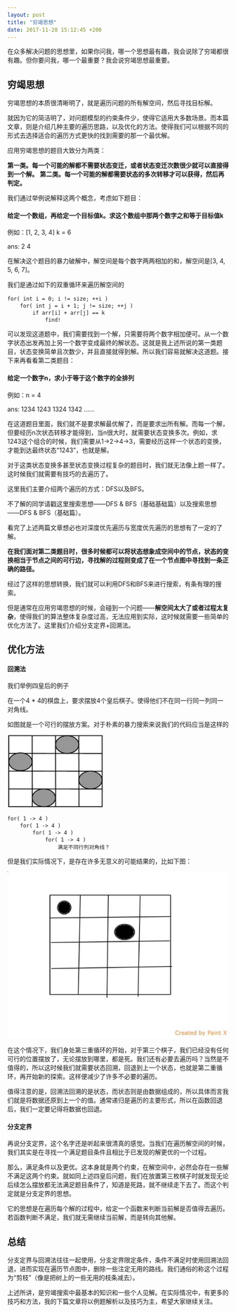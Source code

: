 ```yaml
---
layout: post
title: "穷竭思想"
date: 2017-11-28 15:12:45 +200
---
```


在众多解决问题的思想里，如果你问我，哪一个思想最有趣，我会说除了穷竭都很有趣。但你要问我，哪一个最重要？我会说穷竭思想最重要。

## 穷竭思想

穷竭思想的本质很清晰明了，就是遍历问题的所有解空间，然后寻找目标解。

就因为它的简洁明了，对问题模型的约束条件少，使得它适用大多数场景。而本篇文章，则是介绍几种主要的遍历思路，以及优化的方法。使得我们可以根据不同的形式去选择适合的遍历方式更快的找到需要的那一个最优解。

应用穷竭思想的题目大致分为两类：

**第一类。每一个可能的解都不需要状态变迁，或者状态变迁次数很少就可以直接得到一个解。**
**第二类。每一个可能的解都需要状态的多次转移才可以获得，然后再判定。**

我们通过举例说解释这两个概念，考虑如下题目：

#### 给定一个数组，再给定一个目标值k。求这个数组中那两个数字之和等于目标值k

例如：[1, 2, 3, 4] k = 6

ans: 2 4

在解决这个题目的暴力破解中，解空间是每个数字两两相加的和，解空间是[3, 4, 5, 6, 7]。

我们是通过如下的双重循环来遍历解空间的

```
for( int i = 0; i != size; ++i )
    for( int j = i + 1; j != size; ++j )
        if arr[i] + arr[j] == k
            find!
```

可以发现这道题中，我们需要找到一个解，只需要将两个数字相加便可。从一个数字状态出发再加上另一个数字变成最终的解状态。这就是我上述所说的第一类题目，状态变换简单且次数少，并且直接就得到解。所以我们容易就解决这道题。接下来再看看第二类题目：

#### 给定一个数字n，求小于等于这个数字的全排列

例如：n = 4

ans: 1234 1243 1324 1342 ……

在这道题目里面，我们就不是要求解最优解了，而是要求出所有解。而每一个解，但要经历n次状态转移才能得到，当n很大时，就需要状态变换多次。例如，求1243这个组合的时候，我们需要从1->2->4->3，需要经历这样一个状态的变换，才能到达最终状态“1243”，也就是解。

对于这类状态变换多甚至状态变换过程复杂的题目时，我们就无法像上题一样了。这时候我们就需要有技巧的去遍历了。

这里我们主要介绍两个遍历的方式：DFS以及BFS。

不了解的同学请戳这里搜索思想——DFS & BFS（基础基础篇）以及搜索思想——DFS & BFS（基础篇）。

看完了上述两篇文章想必也对深度优先遍历与宽度优先遍历的思想有了一定的了解。

**在我们面对第二类题目时，很多时候都可以将状态想象成空间中的节点，状态的变换相当于节点之间的可行边，寻找解的过程则变成了在一个节点图中寻找到一条正确的路径。**

经过了这样的思想转换，我们就可以利用DFS和BFS来进行搜索，有条有理的搜索。

但是通常在应用穷竭思想的时候，会碰到一个问题——**解空间太大了或者过程太复杂**，使得我们的算法整体复杂度过高，无法应用到实际，这时候就需要一些简单的优化方法了。这里我们介绍分支定界+回溯法。

## 优化方法

#### 回溯法

我们举例四皇后的例子

在一个4 * 4的棋盘上，要求摆放4个皇后棋子。使得他们不在同一行同一列同一对角线。

如图就是一个可行的摆放方案。对于朴素的暴力搜索来说我们的代码应当是这样的

![picture 1](/assets/post_picture/post5.1.jpg)

```
for( 1 -> 4 )
    for( 1 -> 4 )
        for( 1 -> 4 )
            for( 1 -> 4 )
                满足不同行列对角线？
```

但是我们实际情况下，是存在许多无意义的可能结果的，比如下图：

![picture 2](/assets/post_picture/post5.2.jpg)

在这个情况下，我们身处第三重循环的开始，对于第三个棋子，我们已经没有任何可行的位置摆放了，无论摆放到哪里，都是死。我们还有必要去遍历吗？当然是不值得的，所以这时候我们就需要状态回溯，回退到上一个状态，也就是第二重循环，再开始新的探索。这样便减少了许多不必要的遍历。

值得注意的是，回溯法回溯的是状态，而状态则是由数据组成的，所以具体而言我们就是将数据还原到上一个的值。通常递归是遍历的主要形式，所以在函数回退后，我们一定要记得将数据也回退。

#### 分支定界

再说分支定界，这个名字还是听起来很清真的感觉。当我们在遍历解空间的时候，我们其实是在寻找一个满足题目条件且相比于已发现的解更优的一个过程。

那么，满足条件以及更优。这本身就是两个约束，在解空间中，必然会存在一些解不满足这两个约束。就如同上述四皇后问题，我们在放置第三枚棋子时就发现无论后续怎么摆放都无法满足题目条件了，知道是死路，就不继续走下去了。而这个判定就是分支定界的思想。

它的思想是在遍历每个解的过程中，给定一个函数来判断当前解是否值得去遍历。若函数判断不满足，我们就无需继续当前解，而是转向其他解。

## 总结

分支定界与回溯法往往一起使用，分支定界限定条件，条件不满足时使用回溯法回退，进而实现在遍历节点图中，删除一些注定无用的路线。我们通俗的称这个过程为“剪枝”（像是把树上的一些无用的枝条减去）。

上述所讲，是穷竭搜索中最基本的知识和一些个人见解。在实际情况中，有更多的技巧和方法，我的下篇文章将以例题解析以及技巧为主，希望大家继续关注。